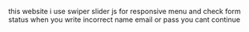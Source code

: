this website i use swiper slider 
js for responsive menu and check form status when you write incorrect name email or pass you cant continue
